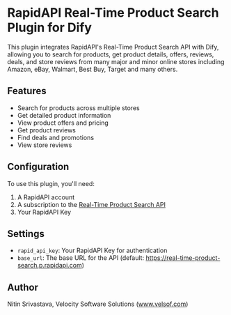 # RapidAPI Real-Time Product Search Plugin for Dify

This plugin integrates RapidAPI's Real-Time Product Search API with Dify, allowing you to search for products, get product details, offers, reviews, deals, and store reviews from many major and minor online stores including Amazon, eBay, Walmart, Best Buy, Target and many others.

## Features

- Search for products across multiple stores
- Get detailed product information 
- View product offers and pricing
- Get product reviews
- Find deals and promotions
- View store reviews

## Configuration

To use this plugin, you'll need:

1. A RapidAPI account
2. A subscription to the [Real-Time Product Search API](https://rapidapi.com/letscrape-6bRBa3QguO5/api/real-time-product-search)
3. Your RapidAPI Key

## Settings

- `rapid_api_key`: Your RapidAPI Key for authentication
- `base_url`: The base URL for the API (default: https://real-time-product-search.p.rapidapi.com)

## Author

Nitin Srivastava, Velocity Software Solutions (www.velsof.com)
